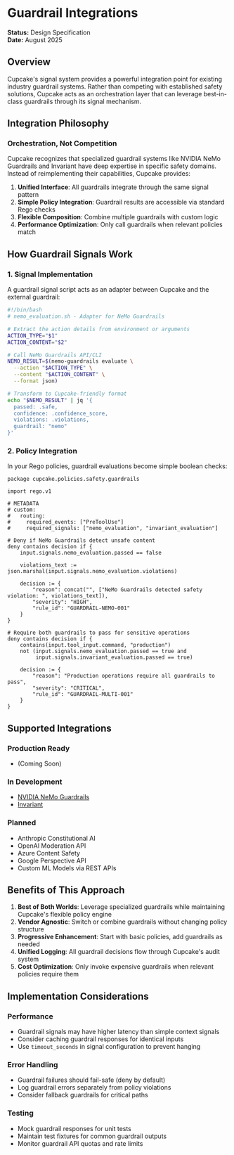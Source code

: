 # Guardrail Integrations

**Status:** Design Specification  
**Date:** August 2025

## Overview

Cupcake's signal system provides a powerful integration point for existing industry guardrail systems. Rather than competing with established safety solutions, Cupcake acts as an orchestration layer that can leverage best-in-class guardrails through its signal mechanism.

## Integration Philosophy

### Orchestration, Not Competition

Cupcake recognizes that specialized guardrail systems like NVIDIA NeMo Guardrails and Invariant have deep expertise in specific safety domains. Instead of reimplementing their capabilities, Cupcake provides:

1. **Unified Interface**: All guardrails integrate through the same signal pattern
2. **Simple Policy Integration**: Guardrail results are accessible via standard Rego checks
3. **Flexible Composition**: Combine multiple guardrails with custom logic
4. **Performance Optimization**: Only call guardrails when relevant policies match

## How Guardrail Signals Work

### 1. Signal Implementation

A guardrail signal script acts as an adapter between Cupcake and the external guardrail:

```bash
#!/bin/bash
# nemo_evaluation.sh - Adapter for NeMo Guardrails

# Extract the action details from environment or arguments
ACTION_TYPE="$1"
ACTION_CONTENT="$2"

# Call NeMo Guardrails API/CLI
NEMO_RESULT=$(nemo-guardrails evaluate \
  --action "$ACTION_TYPE" \
  --content "$ACTION_CONTENT" \
  --format json)

# Transform to Cupcake-friendly format
echo "$NEMO_RESULT" | jq '{
  passed: .safe,
  confidence: .confidence_score,
  violations: .violations,
  guardrail: "nemo"
}'
```

### 2. Policy Integration

In your Rego policies, guardrail evaluations become simple boolean checks:

```rego
package cupcake.policies.safety.guardrails

import rego.v1

# METADATA
# custom:
#   routing:
#     required_events: ["PreToolUse"]
#     required_signals: ["nemo_evaluation", "invariant_evaluation"]

# Deny if NeMo Guardrails detect unsafe content
deny contains decision if {
    input.signals.nemo_evaluation.passed == false
    
    violations_text := json.marshal(input.signals.nemo_evaluation.violations)
    
    decision := {
        "reason": concat("", ["NeMo Guardrails detected safety violation: ", violations_text]),
        "severity": "HIGH",
        "rule_id": "GUARDRAIL-NEMO-001"
    }
}

# Require both guardrails to pass for sensitive operations
deny contains decision if {
    contains(input.tool_input.command, "production")
    not (input.signals.nemo_evaluation.passed == true and 
         input.signals.invariant_evaluation.passed == true)
    
    decision := {
        "reason": "Production operations require all guardrails to pass",
        "severity": "CRITICAL",
        "rule_id": "GUARDRAIL-MULTI-001"
    }
}
```

## Supported Integrations

### Production Ready
- (Coming Soon)

### In Development
- [NVIDIA NeMo Guardrails](./guardrail-integrations/nvidia-nemo.md)
- [Invariant](./guardrail-integrations/invariant.md)

### Planned
- Anthropic Constitutional AI
- OpenAI Moderation API
- Azure Content Safety
- Google Perspective API
- Custom ML Models via REST APIs

## Benefits of This Approach

1. **Best of Both Worlds**: Leverage specialized guardrails while maintaining Cupcake's flexible policy engine
2. **Vendor Agnostic**: Switch or combine guardrails without changing policy structure
3. **Progressive Enhancement**: Start with basic policies, add guardrails as needed
4. **Unified Logging**: All guardrail decisions flow through Cupcake's audit system
5. **Cost Optimization**: Only invoke expensive guardrails when relevant policies require them

## Implementation Considerations

### Performance
- Guardrail signals may have higher latency than simple context signals
- Consider caching guardrail responses for identical inputs
- Use `timeout_seconds` in signal configuration to prevent hanging

### Error Handling
- Guardrail failures should fail-safe (deny by default)
- Log guardrail errors separately from policy violations
- Consider fallback guardrails for critical paths

### Testing
- Mock guardrail responses for unit tests
- Maintain test fixtures for common guardrail outputs
- Monitor guardrail API quotas and rate limits